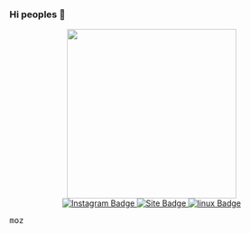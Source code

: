 
### Hi peoples 👋
<div id="header" align="center">
<img src="https://s4.uupload.ir/files/gif_f37n.gif" width="300"/>
<div id="badges">
  <a href="https://instagram.com/Mr_Banana">
    <img src="https://img.shields.io/badge/Instagram-red?style=for-the-badge&logo=instagram&logoColor=white" alt="Instagram Badge"/>
  </a>
  <a href="http://Mr-Banana-2045.github.io">
    <img src="https://img.shields.io/badge/Site-yellow?style=for-the-badge&logo=google&logoColor=white" alt="Site Badge"/>
   </a>
  <a href="https://www.linux.org">
    <img src="https://img.shields.io/badge/linux-green?style=for-the-badge&logo=linux&logoColor=white" alt="linux Badge"/>
  </a>
</div>
  </div>
<pre>moz</pre>
